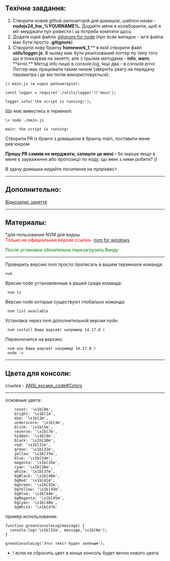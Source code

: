 ﻿
<h2>Техічне завдання:</h2>

1. Створити новий github репозиторій для домашок, шаблон назви - **nodejs24_hw\_%YOURNAME%.** Додайте мене в колаборанти, щоб я міг мерджати пул ріквести і за потреби комітити щось
2. Додати оцей файлік [gitignore for node](https://github.com/github/gitignore/blob/main/Node.gitignore) (про всяк випадок - ім'я файла має бути просто **.gitignore**)
3. Створити нову бранчу **homework_1**,** в якій створити файл **utils/logger.js**. В ньому має бути реалізований логгер по типу того що я показував на занятті, але з трьома методами - **info**, **warn**, **error.\*\* Метод info пише в console.log, інші два - в console.error. Логгер має працювати таким чином (зверніть увагу на передачу параметра і де він потім використовується):

```
// main.js (в корні репозиторія):

const logger = require('./utils/logger')('main');

logger.info('the script is running!');
```

Що має вивестись в терміналі:

```
\> node ./main.js

main: the script is running!
```

Створити PR із бранчі з домашкою в бранчу main, поставити мене рев'юєром

**Прошу PR самим не мерджати, залиште це мені -** бо інакше якщо в мене є зауваження або пропозиції по коду, що мені з ними робити? ))

В здачу домашки кидайте посилання на пулріквест

---

<h2>Дополнительно:</h2>

[Відкозапис заняття](https://www.youtube.com/watch?v=_HgLSIrAwjc&ab_channel=UNIT1)

---

<h2>Материалы:</h2>

\*для пользования NVM для видны </br>
<span style="color:red">Только не официальная версия ссылка-</span>
[nvm for windows](https://github.com/coreybutler/nvm-windows/releases)

<div style="color:green">После установки обязательно перезагрузить Винду</div>

---

Проверить версию nvm просто прописать в вашем терминале команда:

```
nvm
```

Вресии node установленные в вашей среде команда:

```
 nvm ls
```

Версии node которые существуют глобально команда:

```
 nvm list available
```

Установка через nvm дополнительной версии node:

```
 nvm install Ваша версия( например 14.17.0 )
```

Переключится на версию:

```
 nvm use Ваша версия( например 14.17.0 )
 node -v
```

---

<h2>Цвета для консоли:</h2>

ссылка - [ANSI_escape_code#Colors](https://en.wikipedia.org/wiki/ANSI_escape_code#Colors)

---

основные цвета:

```
    reset: '\x1b[0m',
    bright: '\x1b[1m',
    dim: '\x1b[2m',
    underscore: '\x1b[4m',
    blink: '\x1b[5m',
    reverse: '\x1b[7m',
    hidden: '\x1b[8m',
    black: '\x1b[30m',
    red: '\x1b[31m',
    green: '\x1b[32m',
    yellow: '\x1b[33m',
    blue: '\x1b[34m',
    magenta: '\x1b[35m',
    cyan: '\x1b[36m',
    white: '\x1b[37m',
    bgBlack: '\x1b[40m',
    bgRed: '\x1b[41m',
    bgGreen: '\x1b[42m',
    bgYellow: '\x1b[43m',
    bgBlue: '\x1b[44m',
    bgMagenta: '\x1b[45m',
    bgCyan: '\x1b[46m',
    bgWhite: '\x1b[47m'
```

пример использования:

```
function greenConsoleLog(message) {
  console.log('\x1b[32m', message,'\x1b[0m');
}

greenConsoleLog('Этот текст будет зелёным');

```

- ! если не сбросить цвет в конце консоль будет вечно нового цвета
